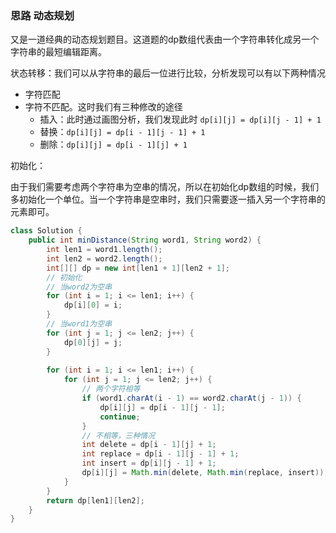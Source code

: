 ### 思路 动态规划

又是一道经典的动态规划题目。这道题的dp数组代表由一个字符串转化成另一个字符串的最短编辑距离。

状态转移：我们可以从字符串的最后一位进行比较，分析发现可以有以下两种情况

- 字符匹配
- 字符不匹配。这时我们有三种修改的途径
  - 插入：此时通过画图分析，我们发现此时 `dp[i][j] = dp[i][j - 1] + 1 `
  - 替换：`dp[i][j] = dp[i - 1][j - 1] + 1`
  - 删除：`dp[i][j] = dp[i - 1][j] + 1`

初始化：

由于我们需要考虑两个字符串为空串的情况，所以在初始化dp数组的时候，我们多初始化一个单位。当一个字符串是空串时，我们只需要逐一插入另一个字符串的元素即可。

```java
class Solution {
    public int minDistance(String word1, String word2) {
        int len1 = word1.length();
        int len2 = word2.length();
        int[][] dp = new int[len1 + 1][len2 + 1];
        // 初始化
        // 当word2为空串
        for (int i = 1; i <= len1; i++) {
            dp[i][0] = i;
        }
        // 当word1为空串
        for (int j = 1; j <= len2; j++) {
            dp[0][j] = j;
        }
        
        for (int i = 1; i <= len1; i++) {
            for (int j = 1; j <= len2; j++) {
                // 两个字符相等
                if (word1.charAt(i - 1) == word2.charAt(j - 1)) {
                    dp[i][j] = dp[i - 1][j - 1];
                    continue;
                }
                // 不相等，三种情况
                int delete = dp[i - 1][j] + 1;
                int replace = dp[i - 1][j - 1] + 1;
                int insert = dp[i][j - 1] + 1;
                dp[i][j] = Math.min(delete, Math.min(replace, insert));
            }
        }
        return dp[len1][len2];
    }
}
```

